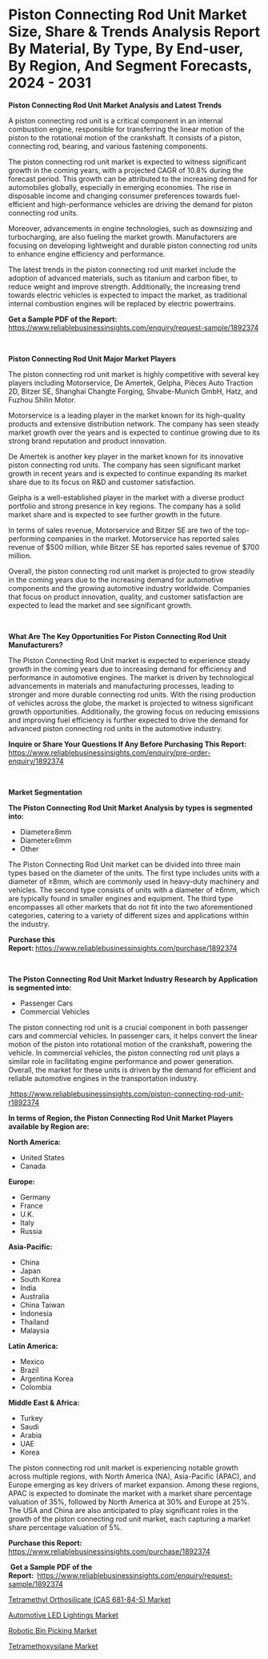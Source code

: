 <p><h1>Piston Connecting Rod Unit Market Size, Share & Trends Analysis Report By Material, By Type, By End-user, By Region, And Segment Forecasts, 2024 - 2031</h1></p><p><strong>Piston Connecting Rod Unit Market Analysis and Latest Trends</strong></p>
<p><p>A piston connecting rod unit is a critical component in an internal combustion engine, responsible for transferring the linear motion of the piston to the rotational motion of the crankshaft. It consists of a piston, connecting rod, bearing, and various fastening components.</p><p>The piston connecting rod unit market is expected to witness significant growth in the coming years, with a projected CAGR of 10.8% during the forecast period. This growth can be attributed to the increasing demand for automobiles globally, especially in emerging economies. The rise in disposable income and changing consumer preferences towards fuel-efficient and high-performance vehicles are driving the demand for piston connecting rod units.</p><p>Moreover, advancements in engine technologies, such as downsizing and turbocharging, are also fueling the market growth. Manufacturers are focusing on developing lightweight and durable piston connecting rod units to enhance engine efficiency and performance.</p><p>The latest trends in the piston connecting rod unit market include the adoption of advanced materials, such as titanium and carbon fiber, to reduce weight and improve strength. Additionally, the increasing trend towards electric vehicles is expected to impact the market, as traditional internal combustion engines will be replaced by electric powertrains.</p></p>
<p><strong>Get a Sample PDF of the Report:&nbsp;</strong> <a href="https://www.reliablebusinessinsights.com/enquiry/request-sample/1892374">https://www.reliablebusinessinsights.com/enquiry/request-sample/1892374</a></p>
<p>&nbsp;</p>
<p><strong>Piston Connecting Rod Unit Major Market Players</strong></p>
<p><p>The piston connecting rod unit market is highly competitive with several key players including Motorservice, De Amertek, Gelpha, Pièces Auto Traction 2D, Bitzer SE, Shanghai Changte Forging, Shvabe-Munich GmbH, Hatz, and Fuzhou Shilin Motor. </p><p>Motorservice is a leading player in the market known for its high-quality products and extensive distribution network. The company has seen steady market growth over the years and is expected to continue growing due to its strong brand reputation and product innovation.</p><p>De Amertek is another key player in the market known for its innovative piston connecting rod units. The company has seen significant market growth in recent years and is expected to continue expanding its market share due to its focus on R&D and customer satisfaction.</p><p>Gelpha is a well-established player in the market with a diverse product portfolio and strong presence in key regions. The company has a solid market share and is expected to see further growth in the future.</p><p>In terms of sales revenue, Motorservice and Bitzer SE are two of the top-performing companies in the market. Motorservice has reported sales revenue of $500 million, while Bitzer SE has reported sales revenue of $700 million.</p><p>Overall, the piston connecting rod unit market is projected to grow steadily in the coming years due to the increasing demand for automotive components and the growing automotive industry worldwide. Companies that focus on product innovation, quality, and customer satisfaction are expected to lead the market and see significant growth.</p></p>
<p>&nbsp;</p>
<p><strong>What Are The Key Opportunities For Piston Connecting Rod Unit Manufacturers?</strong></p>
<p><p>The Piston Connecting Rod Unit market is expected to experience steady growth in the coming years due to increasing demand for efficiency and performance in automotive engines. The market is driven by technological advancements in materials and manufacturing processes, leading to stronger and more durable connecting rod units. With the rising production of vehicles across the globe, the market is projected to witness significant growth opportunities. Additionally, the growing focus on reducing emissions and improving fuel efficiency is further expected to drive the demand for advanced piston connecting rod units in the automotive industry.</p></p>
<p><strong>Inquire or Share Your Questions If Any Before Purchasing This Report:</strong> <a href="https://www.reliablebusinessinsights.com/enquiry/pre-order-enquiry/1892374">https://www.reliablebusinessinsights.com/enquiry/pre-order-enquiry/1892374</a></p>
<p>&nbsp;</p>
<p><strong>Market Segmentation</strong></p>
<p><strong>The Piston Connecting Rod Unit Market Analysis by types is segmented into:</strong></p>
<p><ul><li>Diameter≥8mm</li><li>Diameter≥6mm</li><li>Other</li></ul></p>
<p><p>The Piston Connecting Rod Unit market can be divided into three main types based on the diameter of the units. The first type includes units with a diameter of ≥8mm, which are commonly used in heavy-duty machinery and vehicles. The second type consists of units with a diameter of ≥6mm, which are typically found in smaller engines and equipment. The third type encompasses all other markets that do not fit into the two aforementioned categories, catering to a variety of different sizes and applications within the industry.</p></p>
<p><strong>Purchase this Report:&nbsp;</strong><a href="https://www.reliablebusinessinsights.com/purchase/1892374">https://www.reliablebusinessinsights.com/purchase/1892374</a></p>
<p>&nbsp;</p>
<p><strong>The Piston Connecting Rod Unit Market Industry Research by Application is segmented into:</strong></p>
<p><ul><li>Passenger Cars</li><li>Commercial Vehicles</li></ul></p>
<p><p>The piston connecting rod unit is a crucial component in both passenger cars and commercial vehicles. In passenger cars, it helps convert the linear motion of the piston into rotational motion of the crankshaft, powering the vehicle. In commercial vehicles, the piston connecting rod unit plays a similar role in facilitating engine performance and power generation. Overall, the market for these units is driven by the demand for efficient and reliable automotive engines in the transportation industry.</p></p>
<p><a href="https://www.reliablebusinessinsights.com/piston-connecting-rod-unit-r1892374">&nbsp;https://www.reliablebusinessinsights.com/piston-connecting-rod-unit-r1892374</a></p>
<p><strong>In terms of Region, the Piston Connecting Rod Unit Market Players available by Region are:</strong></p>
<p>
    <p> <strong> North America: </strong>
        <ul>
            <li>United States</li>
            <li>Canada</li>
        </ul>
        </p> 
    <p> <strong> Europe: </strong>
        <ul>
            <li>Germany</li>
            <li>France</li>
            <li>U.K.</li>
            <li>Italy</li>
            <li>Russia</li>
        </ul>
        </p> 
    <p> <strong> Asia-Pacific: </strong>
        <ul>
            <li>China</li>
            <li>Japan</li>
            <li>South Korea</li>
            <li>India</li>
            <li>Australia</li>
            <li>China Taiwan</li>
            <li>Indonesia</li>
            <li>Thailand</li>
            <li>Malaysia</li>
        </ul>
        </p> 
    <p> <strong> Latin America: </strong>
        <ul>
            <li>Mexico</li>
            <li>Brazil</li>
            <li>Argentina Korea</li>
            <li>Colombia</li>
        </ul>
        </p> 
    <p> <strong> Middle East & Africa: </strong>
        <ul>
            <li>Turkey</li>
            <li>Saudi</li>
            <li>Arabia</li>
            <li>UAE</li>
            <li>Korea</li>
        </ul>
    </p>
    </p>
<p><p>The piston connecting rod unit market is experiencing notable growth across multiple regions, with North America (NA), Asia-Pacific (APAC), and Europe emerging as key drivers of market expansion. Among these regions, APAC is expected to dominate the market with a market share percentage valuation of 35%, followed by North America at 30% and Europe at 25%. The USA and China are also anticipated to play significant roles in the growth of the piston connecting rod unit market, each capturing a market share percentage valuation of 5%.</p></p>
<p><strong>Purchase this Report: </strong><a href="https://www.reliablebusinessinsights.com/purchase/1892374">https://www.reliablebusinessinsights.com/purchase/1892374</a></p>
<p>&nbsp;<strong>Get a Sample PDF of the Report:&nbsp;&nbsp;</strong><a href="https://www.reliablebusinessinsights.com/enquiry/request-sample/1892374">https://www.reliablebusinessinsights.com/enquiry/request-sample/1892374</a></p>
<p><strong></strong></p>
<p><p><a href="https://github.com/lubmix/Market-Research-Report-List-3/blob/main/tetramethyl-orthosilicate-cas-681-84-5-market.md">Tetramethyl Orthosilicate (CAS 681-84-5) Market</a></p><p><a href="https://medium.com/@shawnsmithv6981/comprehensive-analysis-of-the-global-automotive-led-lightings-market-growth-trends-market-53daa47cc6b0">Automotive LED Lightings Market</a></p><p><a href="https://medium.com/@stephaniewynterk14/robotic-bin-picking-market-size-market-segmentation-market-trends-and-growth-analysis-forecast-ffd4c017b154">Robotic Bin Picking Market</a></p><p><a href="https://github.com/Hazelklievgspy6vdcsmu106w/Market-Research-Report-List-3/blob/main/tetramethoxysilane-market.md">Tetramethoxysilane Market</a></p></p>